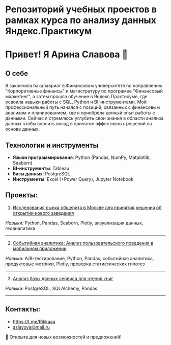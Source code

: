 # Репозиторий учебных проектов в рамках курса по анализу данных Яндекс.Практикум 

# Привет! Я Арина Славова 👋

## О себе
Я закончила бакалавриат в Финансовом университете по направлению "Корпоративные финансы" и магистратуру по програмее "Финансовый маркетинг", а затем прошла обучение в Яндекс.Практикуме, где освоила навыки работы с SQL, Python и BI-инструментами.
Мой профессиональный путь начался с позиций, связанных с финансовым анализом и планированием, где я приобрела ценный опыт работы с данными. Сейчас я стремлюсь углубить свои знания в области анализа данных чтобы вносить вклад в принятие эффективных решений на основе данных.

## Технологии и инструменты
- **Языки программирования**: Python (Pandas, NumPy, Matplotlib, Seaborn)
- **BI-инструменты**: Tableau
- **Базы данных**: PostgreSQL
- **Инструменты**: Excel (+Power Query), Jupyter Notebook

## Проекты:

1) [Исследования рынка общепита в Москве для принятия решения об открытии нового заведения](https://github.com/ArinaSlavova/yandex_practicum_projects/blob/main/%D0%98%D1%81%D1%81%D0%BB%D0%B5%D0%B4%D0%BE%D0%B2%D0%B0%D0%BD%D0%B8%D0%B5%20%D0%BE%D0%B1%D1%89%D0%B5%D0%BF%D0%B8%D1%82%D0%B0.ipynb)

*Навыки:* Python, Pandas, Seaborn, Plotly, визуализация данных, геоаналитика

---
2) [Событийная аналитика: Анализ пользовательского поведения в мобильном приложении](https://github.com/ArinaSlavova/yandex_practicum_projects/blob/main/%D0%A1%D0%BE%D0%B1%D1%8B%D1%82%D0%B8%D0%B8%CC%86%D0%BD%D0%B0%D1%8F%20%D0%B0%D0%BD%D0%B0%D0%BB%D0%B8%D1%82%D0%B8%D0%BA%D0%B0.%20AB-%D1%82%D0%B5%D1%81%D1%82.ipynb)

*Навыки:* A/B-тестирование, Python, Pandas, событийная аналитика, продуктовые метрики, Plotly, проверка статистических гипотез

---

3) [Анализ базы данных сервиса для чтения книг](https://github.com/ArinaSlavova/yandex_practicum_projects/blob/main/SQL%20project.ipynb)

*Навыки:* PostgreSQL, SQLAlchemy, Pandas

---


## Контакты:
- https://t.me/Rikkaaa
- aslavova@mail.ru

🚀 Открыта для новых возможностей и предложений!

